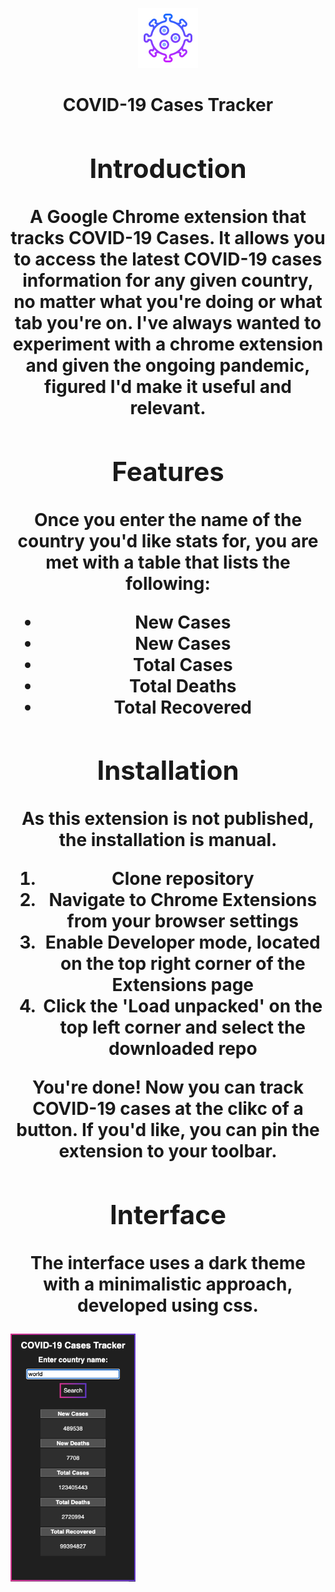 <p align="center">
  <img src="icon96.png" width="96" title="Covid-19 Cases Tracker" alt="Covid-19 Cases Tracker">
</p>
<h1 align="center"><Covid-19 Cases Tracker</h1>
COVID-19 Cases Tracker

## Introduction
A Google Chrome extension that tracks COVID-19 Cases. It allows you to access the latest COVID-19 cases information for any given country, no matter what you're doing or what tab you're on. I've always wanted to experiment with a chrome extension and given the ongoing pandemic, figured I'd make it useful and relevant.

## Features
Once you enter the name of the country you'd like stats for, you are met with a table that lists the following:
* New Cases
* New Cases
* Total Cases
* Total Deaths
* Total Recovered

## Installation
As this extension is not published, the installation is manual.
1. Clone repository
3. Navigate to Chrome Extensions from your browser settings
4. Enable Developer mode, located on the top right corner of the Extensions page
5. Click the 'Load unpacked' on the top left corner and select the downloaded repo

You're done! Now you can track COVID-19 cases at the clikc of a button.
If you'd like, you can pin the extension to your toolbar. 

## Interface
The interface uses a dark theme with a minimalistic approach, developed using css. 
<p align="left">
  <img src="extension-screenshot.png" width="200" title="Corona Tracker" alt="Corona Tracker Chrome Extension">
</p>
